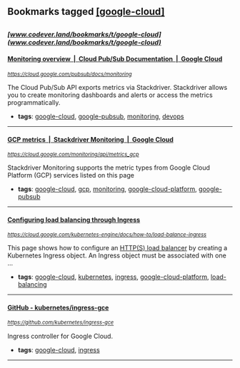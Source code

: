 ## Bookmarks tagged [[google-cloud]](https://www.codever.land/search?q=[google-cloud])

_<sup><sup>[www.codever.land/bookmarks/t/google-cloud](www.codever.land/bookmarks/t/google-cloud)</sup></sup>_
---
#### [Monitoring overview  |  Cloud Pub/Sub Documentation  |  Google Cloud](https://cloud.google.com/pubsub/docs/monitoring)
_<sup>https://cloud.google.com/pubsub/docs/monitoring</sup>_

The Cloud Pub/Sub API exports metrics via Stackdriver. Stackdriver allows you to create monitoring dashboards and alerts or access the metrics programmatically.
* **tags**: [google-cloud](../tagged/google-cloud.md), [google-pubsub](../tagged/google-pubsub.md), [monitoring](../tagged/monitoring.md), [devops](../tagged/devops.md)
---
#### [GCP metrics  |  Stackdriver Monitoring   |  Google Cloud](https://cloud.google.com/monitoring/api/metrics_gcp)
_<sup>https://cloud.google.com/monitoring/api/metrics_gcp</sup>_

Stackdriver Monitoring supports the metric types from Google Cloud Platform (GCP) services listed on this page
* **tags**: [google-cloud](../tagged/google-cloud.md), [gcp](../tagged/gcp.md), [monitoring](../tagged/monitoring.md), [google-cloud-platform](../tagged/google-cloud-platform.md), [google-pubsub](../tagged/google-pubsub.md)
---
#### [Configuring load balancing through Ingress](https://cloud.google.com/kubernetes-engine/docs/how-to/load-balance-ingress)
_<sup>https://cloud.google.com/kubernetes-engine/docs/how-to/load-balance-ingress</sup>_

This page shows how to configure an [HTTP(S) load balancer](https://cloud.google.com/load-balancing/docs/https/) by creating a Kubernetes Ingress object. An Ingress object must be associated with one ...
* **tags**: [google-cloud](../tagged/google-cloud.md), [kubernetes](../tagged/kubernetes.md), [ingress](../tagged/ingress.md), [google-cloud-platform](../tagged/google-cloud-platform.md), [load-balancing](../tagged/load-balancing.md)
---
#### [GitHub - kubernetes/ingress-gce](https://github.com/kubernetes/ingress-gce)
_<sup>https://github.com/kubernetes/ingress-gce</sup>_

Ingress controller for Google Cloud.
* **tags**: [google-cloud](../tagged/google-cloud.md), [ingress](../tagged/ingress.md)
---
